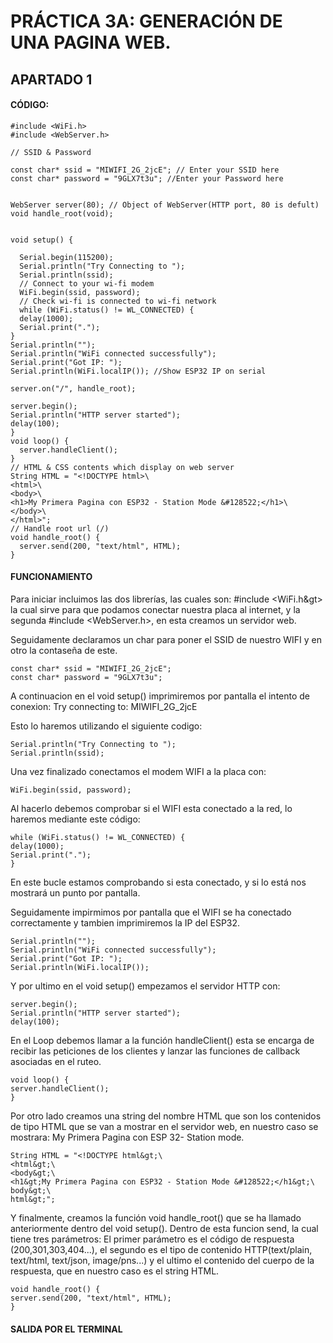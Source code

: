# PRÁCTICA 3A: GENERACIÓN DE UNA PAGINA WEB.

## APARTADO 1

#### CÓDIGO:

````
#include <WiFi.h>
#include <WebServer.h>

// SSID & Password

const char* ssid = "MIWIFI_2G_2jcE"; // Enter your SSID here
const char* password = "9GLX7t3u"; //Enter your Password here


WebServer server(80); // Object of WebServer(HTTP port, 80 is defult)
void handle_root(void);


void setup() {

  Serial.begin(115200);
  Serial.println("Try Connecting to ");
  Serial.println(ssid);
  // Connect to your wi-fi modem
  WiFi.begin(ssid, password);
  // Check wi-fi is connected to wi-fi network
  while (WiFi.status() != WL_CONNECTED) {
  delay(1000);
  Serial.print(".");
}
Serial.println("");
Serial.println("WiFi connected successfully");
Serial.print("Got IP: ");
Serial.println(WiFi.localIP()); //Show ESP32 IP on serial

server.on("/", handle_root);

server.begin();
Serial.println("HTTP server started");
delay(100);
}
void loop() {
  server.handleClient();
}
// HTML & CSS contents which display on web server
String HTML = "<!DOCTYPE html>\
<html>\
<body>\
<h1>My Primera Pagina con ESP32 - Station Mode &#128522;</h1>\
</body>\
</html>";
// Handle root url (/)
void handle_root() {
  server.send(200, "text/html", HTML);
}
````

#### FUNCIONAMIENTO

Para iniciar incluimos las dos librerías, las cuales son: #include <WiFi.h&gt> la cual sirve para que podamos conectar nuestra placa al internet, y la segunda #include <WebServer.h>, en esta creamos un servidor web.

Seguidamente declaramos un char para poner el SSID de nuestro WIFI y en otro la contaseña de este.

````
const char* ssid = "MIWIFI_2G_2jcE";
const char* password = "9GLX7t3u";
````
A continuacion en el void setup() imprimiremos por pantalla el intento de conexion:
Try connecting to: MIWIFI_2G_2jcE

Esto lo haremos utilizando el siguiente codigo:
````
Serial.println("Try Connecting to ");
Serial.println(ssid);
````
Una vez finalizado conectamos el modem WIFI a la placa con:
````
WiFi.begin(ssid, password);
````
Al hacerlo debemos comprobar si el WIFI esta conectado a la red, lo haremos mediante este código:
````
while (WiFi.status() != WL_CONNECTED) {
delay(1000);
Serial.print(".");
}
````
En este bucle estamos comprobando si esta conectado, y si lo está nos mostrará un punto por pantalla.

Seguidamente impirmimos por pantalla que el WIFI se ha conectado correctamente y tambien imprimiremos la IP del ESP32.

````
Serial.println("");
Serial.println("WiFi connected successfully");
Serial.print("Got IP: ");
Serial.println(WiFi.localIP());
````

Y por ultimo en el void setup() empezamos el servidor HTTP con:
````
server.begin();
Serial.println("HTTP server started");
delay(100);
````
En el Loop debemos llamar a la función handleClient() esta se encarga de recibir las peticiones de los clientes y lanzar las funciones de callback asociadas en el ruteo.
````
void loop() {
server.handleClient();
}
````

Por otro lado creamos una string del nombre HTML que son los contenidos de tipo HTML que se van a mostrar en el servidor web, en nuestro caso se mostrara: My Primera Pagina con ESP 32- Station mode.
````
String HTML = "<!DOCTYPE html&gt;\
<html&gt;\
<body&gt;\
<h1&gt;My Primera Pagina con ESP32 - Station Mode &#128522;</h1&gt;\
body&gt;\
html&gt;";
````
Y finalmente, creamos la función void handle_root() que se ha llamado anteriormente dentro del void setup(). Dentro de esta funcion send, la cual tiene tres parámetros: 
El primer parámetro es el código de respuesta (200,301,303,404...), el segundo es el tipo de contenido HTTP(text/plain, text/html, text/json, image/pns...) y el ultimo el contenido del cuerpo de la respuesta, que en nuestro caso es el string HTML.

````
void handle_root() {
server.send(200, "text/html", HTML);
}
````
#### SALIDA POR EL TERMINAL

